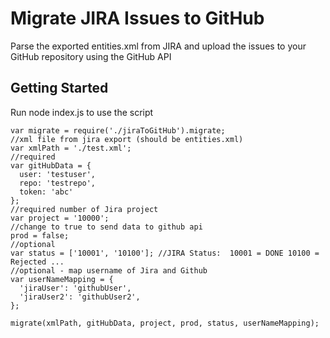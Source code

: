 # Migrate JIRA Issues to GitHub

Parse the exported entities.xml from JIRA and upload the issues to your GitHub repository using the GitHub API

## Getting Started

Run node index.js to use the script

```
var migrate = require('./jiraToGitHub').migrate;
//xml file from jira export (should be entities.xml)
var xmlPath = './test.xml';
//required
var gitHubData = {
  user: 'testuser',
  repo: 'testrepo',
  token: 'abc'
};
//required number of Jira project
var project = '10000';
//change to true to send data to github api
prod = false;
//optional 
var status = ['10001', '10100']; //JIRA Status:  10001 = DONE 10100 = Rejected ...
//optional - map username of Jira and Github
var userNameMapping = {
  'jiraUser': 'githubUser',
  'jiraUser2': 'githubUser2',
};

migrate(xmlPath, gitHubData, project, prod, status, userNameMapping);
```

